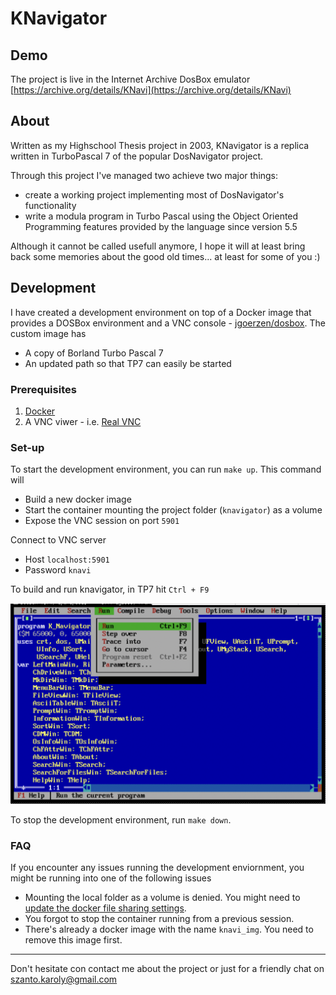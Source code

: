 # KNavigator

## Demo

The project is live in the Internet Archive DosBox emulator
[https://archive.org/details/KNavi](https://archive.org/details/KNavi)

## About

Written as my Highschool Thesis project in 2003, KNavigator is a replica written in TurboPascal 7 of the popular DosNavigator project.

Through this project I've managed two achieve two major things:

- create a working project implementing most of DosNavigator's functionality
- write a modula program in Turbo Pascal using the Object Oriented Programming features provided by the language since version 5.5

Although it cannot be called usefull anymore, I hope it will at least bring back some memories about the good old times... at least for some of you :)

## Development

I have created a development environment on top of a Docker image that provides a DOSBox environment and a VNC console - [jgoerzen/dosbox](https://hub.docker.com/r/jgoerzen/dosbox). The custom image has

- A copy of Borland Turbo Pascal 7
- An updated path so that TP7 can easily be started

### Prerequisites

1. [Docker](https://www.docker.com)
2. A VNC viwer - i.e. [Real VNC](https://www.realvnc.com)

### Set-up

To start the development environment, you can run `make up`. This command will

- Build a new docker image
- Start the container mounting the project folder (`knavigator`) as a volume
- Expose the VNC session on port `5901`

Connect to VNC server

- Host `localhost:5901`
- Password `knavi`

To build and run knavigator, in TP7 hit `Ctrl + F9`

![Running the project](how_to_run.png)

To stop the development environment, run `make down`.

### FAQ

If you encounter any issues running the development enviornment, you might be running into one of the following issues

- Mounting the local folder as a volume is denied. You might need to [update the docker file sharing settings](https://stackoverflow.com/a/45123074/1109579).
- You forgot to stop the container running from a previous session.
- There's already a docker image with the name `knavi_img`. You need to remove this image first.

---

Don't hesitate con contact me about the project or just for a friendly chat on szanto.karoly@gmail.com
